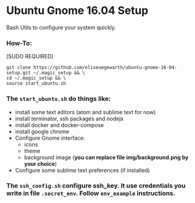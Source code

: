 # Ubuntu Gnome 16.04 Setup
Bash Utils to configure your system quickly.

### How-To:
[SUDO REQUIRED]
```
git clone https://github.com/eliseuegewarth/ubuntu-gnome-16-04-setup.git ~/.magic_setup && \
cd ~/.magic_setup && \
source start_ubuntu.sh
```

### The `start_ubuntu.sh` do things like:

- install some text editors (atom and sublime text for now)
- install terminator, ssh packages and nodejs
- install docker and docker-compose
- install google chrome
- Configure Gnome interface:
    - icons
    - theme
    - background image (__you can replace file img/background.png by your choice__)
- Configure some sublime text preferences (if installed)

### The `ssh_config.sh` configure ssh_key. It use credentials you write in file `.secret_env`. Follow `env_example` instructions.
